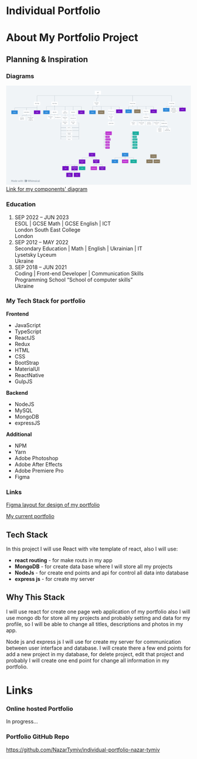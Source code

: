 # Individual Portfolio

# About My Portfolio Project

## Planning & Inspiration

### Diagrams

![alt text](./_assets/individual-portfolio.png)
[Link for my components' diagram](https://whimsical.com/individual-portfolio-5pePPa99b54Up9qXFYuWhA)

### Education

1. SEP 2022 – JUN 2023 <br> ESOL | GCSE Math | GCSE English | ICT <br> London South East College <br> London
2. SEP 2012 – MAY 2022 <br> Secondary Education | Math | English | Ukrainian | IT <br> Lysetsky Lyceum <br> Ukraine
3. SEP 2018 – JUN 2021 <br> Coding | Front-end Developer | Communication Skills <br> Programming School “School of computer skills” <br> Ukraine

### My Tech Stack for portfolio

**Frontend**

-   JavaScript
-   TypeScript
-   ReactJS
-   Redux
-   HTML
-   CSS
-   BootStrap
-   MaterialUI
-   ReactNative
-   GulpJS

**Backend**

-   NodeJS
-   MySQL
-   MongoDB
-   expressJS

**Additional**

-   NPM
-   Yarn
-   Adobe Photoshop
-   Adobe After Effects
-   Adobe Premiere Pro
-   Figma

### Links

[Figma layout for design of my portfolio](<https://www.figma.com/file/HNvizHWHUTJkVd3IR53Ij2/Developer-Portfolio-Design-(Community)?node-id=0%3A1&mode=dev>)

[My current portfolio](https://portfolio-nazar.web.app/)

## Tech Stack

In this project I will use React with vite template of react, also I will use:

-   **react routing** - for make routs in my app
-   **MongoDB** - for create data base where I will store all my projects
-   **NodeJs** - for create end points and api for control all data into database
-   **express js** - for create my server

## Why This Stack

I will use react for create one page web application of my portfolio also I will use mongo db for store all my projects and probably setting and data for my profile, so I will be able to change all titles, descriptions and photos in my app.

Node js and express js I will use for create my server for communication between user interface and database. I will create there a few end points for add a new project in my database, for delete project, edit that project and probably I will create one end point for change all information in my portfolio.

# Links

### Online hosted Portfolio

In progress...

### Portfolio GitHub Repo

https://github.com/NazarTymiv/individual-portfolio-nazar-tymiv
